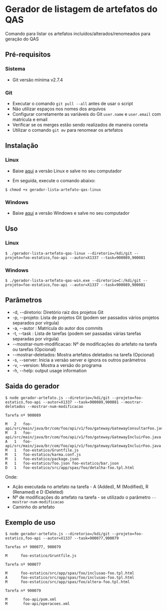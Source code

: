 # Gerador de listagem de artefatos do QAS

Comando para listar os artefatos incluídos/alterados/renomeados para geração do QAS

## Pré-requisitos 

### Sistema

- Git versão mínima v2.7.4

### Git

- Executar o comando `git pull --all` antes de usar o script
- Não utilizar espaços nos nomes dos arquivos
- Configurar corretamente as variáveis do Git `user.name` e `user.email` com matrícula e email
- Verificar se os merges estão sendo realizados de maneira correta
- Utilizar o comando `git mv` para renomear os artefatos

## Instalação

### Linux 

- Baixe [aqui](https://raw.githubusercontent.com/diegomdrs/gerador-lista-artefato-qas/desenv-cli-web/dist/gerador-lista-artefato-qas-linux) a versão Linux e salve no seu computador

- Em seguida, execute o comando abaixo:

``` console
$ chmod +x gerador-lista-artefato-qas-linux
```

### Windows 

- Baixe [aqui](https://raw.githubusercontent.com/diegomdrs/gerador-lista-artefato-qas/desenv-cli-web/dist/gerador-lista-artefato-qas-win.exe) a versão Windows e salve no seu computador

## Uso

### Linux

``` console
$ ./gerador-lista-artefato-qas-linux --diretorio=/kdi/git --projeto=foo-estatico,foo-api --autor=X1337 --task=900089,900081
```

### Windows

``` console
$ ./gerador-lista-artefato-qas-win.exe --diretorio=C:/kdi/git --projeto=foo-estatico,foo-api --autor=X1337 --task=900089,900081
```

## Parâmetros

- -d, --diretorio: Diretório raiz dos projetos Git
- -p, --projeto: Lista de projetos Git (podem ser passados vários projetos separados por vírgula)
- -a, --autor <type>: Matrícula do autor dos commits
- -t, --task <type>: Lista de tarefas (podem ser passadas várias tarefas separadas por vírgula)
- --mostrar-num-modificacao: Nº de modificações do artefato na tarefa ou tarefas (Opcional)
- --mostrar-deletados: Mostra artefatos deletados na tarefa (Opcional)
- -s, --server: Inicia a versão server e ignora os outros parâmetros
- -v, --version: Mostra a versão do programa
- -h, --help: output usage information

## Saida do gerador

``` console
$ node gerador-artefato.js --diretorio=/kdi/git --projeto=foo-estatico,foo-api --autor=X1337 --task=900089,900081 --mostrar-deletados --mostrar-num-modificacao

Tarefa nº 900089

M   2   foo-api/src/main/java/br/com/foo/api/v1/foo/gateway/GatewayConsultarFoo.java
M   3   foo-api/src/main/java/br/com/foo/api/v1/foo/gateway/GatewayIncluirFoo.java
A   1   foo-api/src/main/java/br/com/foo/api/v1/foo/gateway/GatewayIncluirFoo.java
M   1   foo-estatico/Gruntfile.js
M   1   foo-estatico/karma.conf.js
M   1   foo-estatico/package.json
R   1   foo-estatico/foo.json foo-estatico/bar.json
D   1   foo-estatico/src/app/spas/foo/detalha-foo.tpl.html

```
Onde:

- Ação executada no artefato na tarefa - A (Added), M (Modified), R (Renamed) e D (Deleted)
- Nº de modificações do artefato na tarefa - se utilizado o parâmetro `--mostrar-num-modificacao`
- Caminho do artefato

## Exemplo de uso

``` console
$ node gerador-artefato.js --diretorio=/kdi/git --projeto=foo-estatico,foo-api --autor=X1337 --task=900077,900079

Tarefas nº 900077, 900079

M      foo-estatico/Gruntfile.js

Tarefa nº 900077

M      foo-estatico/src/app/spas/foo/inclusao-foo.tpl.html
A      foo-estatico/src/app/spas/foo/inclusao-foo.tpl.html
M      foo-estatico/src/app/spas/foo/altera-foo.tpl.html

Tarefa nº 900079

M       foo-api/pom.xml
M       foo-api/operacoes.xml

```


